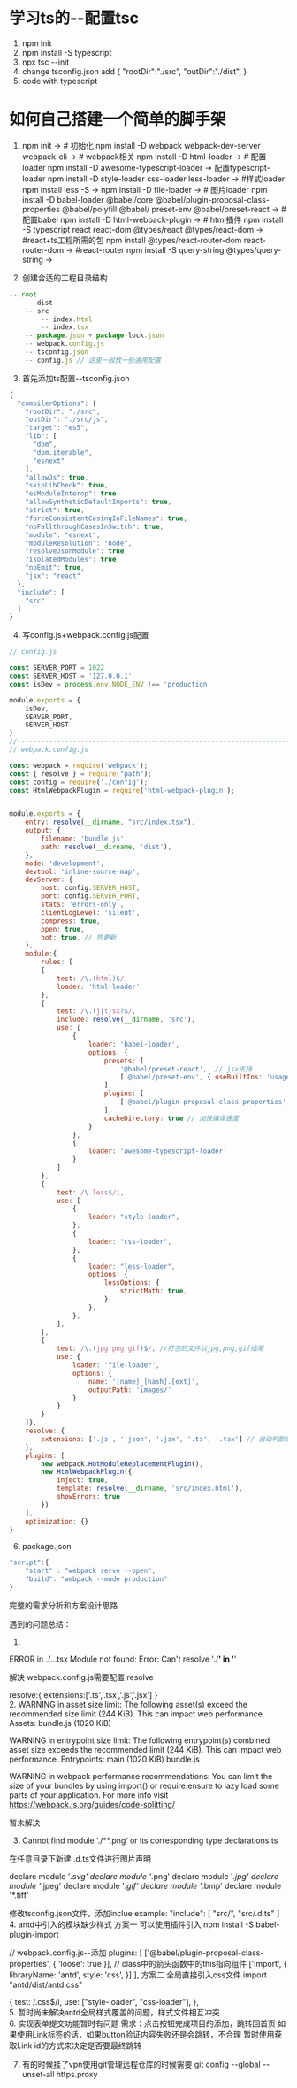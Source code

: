 # 学习ts的--配置tsc
1. npm init 
2. npm install -S typescript
3. npx tsc --init
4. change tsconfig.json
add {
    "rootDir":"./src",
    "outDir":"./dist",
}
5. code with typescript
# 如何自己搭建一个简单的脚手架
1.  npm init -> # 初始化
    npm install -D webpack webpack-dev-server webpack-cli -> # webpack相关
    npm install -D html-loader  -> # 配置loader
    npm install -D awesome-typescript-loader -> 配置typescript-loader
    npm install -D style-loader css-loader less-loader -> #样式loader
    npm install less -S ->
    npm install -D file-loader -> # 图片loader
    npm install -D babel-loader @babel/core @babel/plugin-proposal-class-properties @babel/polyfill @babel/ preset-env @babel/preset-react -> # 配置babel
    npm install -D html-webpack-plugin -> # html插件
    npm install -S typescript react react-dom @types/react @types/react-dom -> #react+ts工程所需的包
    npm install @types/react-router-dom react-router-dom -> #react-router
    npm install -S query-string @types/query-string ->
  
2. 创建合适的工程目录结构
```javascript
-- root
    -- dist
    -- src
        -- index.html
        -- index.tsx
    -- package.json + package-lock.json
    -- webpack.config.js
    -- tsconfig.json
    -- config.js // 这里一般放一些通用配置
```
3. 首先添加ts配置--tsconfig.json
```javascript
{
  "compilerOptions": {
    "rootDir": "./src",
    "outDir": "./src/js",
    "target": "es5",
    "lib": [
      "dom",
      "dom.iterable",
      "esnext"
    ],
    "allowJs": true,
    "skipLibCheck": true,
    "esModuleInterop": true,
    "allowSyntheticDefaultImports": true,
    "strict": true,
    "forceConsistentCasingInFileNames": true,
    "noFallthroughCasesInSwitch": true,
    "module": "esnext",
    "moduleResolution": "node",
    "resolveJsonModule": true,
    "isolatedModules": true,
    "noEmit": true,
    "jsx": "react"
  },
  "include": [
    "src"
  ]
}
```
4. 写config.js+webpack.config.js配置
```javascript
// config.js

const SERVER_PORT = 1022
const SERVER_HOST = '127.0.0.1'
const isDev = process.env.NODE_ENV !== 'production'

module.exports = {
    isDev,
    SERVER_PORT,
    SERVER_HOST
}
//----------------------------------------------------------------------------------------
// webpack.config.js

const webpack = require('webpack');
const { resolve } = require("path");
const config = require('./config');
const HtmlWebpackPlugin = require('html-webpack-plugin');


module.exports = {
    entry: resolve(__dirname, "src/index.tsx"),
    output: {
        filename: 'bundle.js',
        path: resolve(__dirname, 'dist'),
    },
    mode: 'development',
    devtool: 'inline-source-map',
    devServer: {
        host: config.SERVER_HOST,
        port: config.SERVER_PORT,
        stats: 'errors-only',
        clientLogLevel: 'silent',
        compress: true,
        open: true,
        hot: true, // 热更新
    },
    module:{
        rules: [
        {
            test: /\.(html)$/,
            loader: 'html-loader'
        },
        {
            test: /\.(j|t)sx?$/,
            include: resolve(__dirname, 'src'),
            use: [
                {
                    loader: 'babel-loader',
                    options: {
                        presets: [
                            '@babel/preset-react',  // jsx支持
                            ['@babel/preset-env', { useBuiltIns: 'usage', corejs: 2 }] // 按需使用polyfill
                        ],
                        plugins: [
                            ['@babel/plugin-proposal-class-properties', { 'loose': true }] 
                        ],
                        cacheDirectory: true // 加快编译速度
                    }
                },
                {
                    loader: 'awesome-typescript-loader'
                }
            ]
        },
        {
            test: /\.less$/i,
            use: [
                {
                    loader: "style-loader",
                },
                {
                    loader: "css-loader",
                },
                {
                    loader: "less-loader",
                    options: {
                        lessOptions: {
                            strictMath: true,
                        },
                    },
                },
            ],
        },
        {
            test: /\.(jpg|png|gif)$/, //打包的文件以jpg,png,gif结尾
            use: {
                loader: 'file-loader',
                options: {
                    name: '[name]_[hash].[ext]',
                    outputPath: 'images/'
                }
            }
        }
    ]},
    resolve: {
        extensions: ['.js', '.json', '.jsx', '.ts', '.tsx'] // 自动判断后缀名，引入时可以不带后缀
    },
    plugins: [
        new webpack.HotModuleReplacementPlugin(),
        new HtmlWebpackPlugin({
            inject: true,
            template: resolve(__dirname, 'src/index.html'),
            showErrors: true
        })
    ],
    optimization: {}
}
```
6. package.json
```javascript
"script":{
    "start" : "webpack serve --open",
    "build": "webpack --mode production"
}
```
<!-- --------------------------------------------------------------------- -->
完整的需求分析和方案设计思路

<!-- --------------------------------------------------------------------- -->
遇到的问题总结：

1.
ERROR in ./...tsx
Module not found: Error: 
Can't resolve './**' in '**'

解决 webpack.config.js需要配置 resolve

resolve:{
    extensions:['.ts','.tsx','.js','.jsx']
}
<br/>
2. 
WARNING in asset size limit: The following asset(s) exceed the recommended size limit (244 KiB).
This can impact web performance.
Assets:
  bundle.js (1020 KiB)

WARNING in entrypoint size limit: The following entrypoint(s) combined asset size exceeds the recommended limit (244 KiB). This can impact web performance.
Entrypoints:
  main (1020 KiB)
      bundle.js


WARNING in webpack performance recommendations: 
You can limit the size of your bundles by using import() or require.ensure to lazy load some parts of your application.
For more info visit https://webpack.js.org/guides/code-splitting/

暂未解决

3. Cannot find module ‘./**.png‘ or its corresponding type declarations.ts

在任意目录下新建 .d.ts文件进行图片声明

declare module '*.svg'
declare module '*.png'
declare module '*.jpg'
declare module '*.jpeg'
declare module '*.gif'
declare module '*.bmp'
declare module '*.tiff'

修改tsconfig.json文件，添加inclue
  example:
  "include": [
    "src/",
    "src/.d.ts"
  ]
<br/>
4. antd中引入的模块缺少样式
方案一 
可以使用插件引入
npm install -S babel-plugin-import

// webpack.config.js--添加
plugins: [
    ['@babel/plugin-proposal-class-properties', { 'loose': true }], // class中的箭头函数中的this指向组件
    ['import', {
        libraryName: 'antd',
        style: 'css',
    }]
],
方案二
全局直接引入css文件
import "antd/dist/antd.css"

{
    test: /\.css$/i,
    use: ["style-loader", "css-loader"],
},
<br/>
5. 暂时尚未解决antd全局样式覆盖的问题，样式文件相互冲突
 <br/>
6. 实现表单提交功能暂时有问题
需求：点击按钮完成项目的添加，跳转回首页
如果使用Link标签的话，如果button验证内容失败还是会跳转，不合理
暂时使用获取Link id的方式来决定是否要最终跳转

7. 有的时候挂了vpn使用git管理远程仓库的时候需要 git config --global --unset-all https.proxy